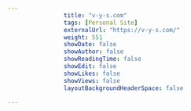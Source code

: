 ---
                title: "v-y-s.com"
                tags: [Personal Site]
                externalUrl: "https://v-y-s.com/"
                weight: 551
                showDate: false
                showAuthor: false
                showReadingTime: false
                showEdit: false
                showLikes: false
                showViews: false
                layoutBackgroundHeaderSpace: false
                ---
